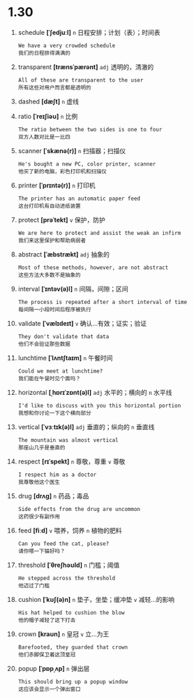 # 1.30

1. schedule **[ˈʃedjuːl]** `n` 日程安排；计划（表）；时间表

   ```
   We have a very crowded schedule
   我们的日程排得满满的
   ```

2. transparent **[trænsˈpærənt]** `adj` 透明的，清澈的

   ```
   All of these are transparent to the user
   所有这些对用户而言都是透明的
   ```

3. dashed **[dæʃt]** `n` 虚线

4. ratio **[ˈreɪʃiəʊ]** `n` 比例

   ```
   The ratio between the two sides is one to four
   双方人数对比是一比四
   ```

5. scanner **[ˈskænə(r)]** `n` 扫描器；扫描仪

   ```
   He's bought a new PC, color printer, scanner
   他买了新的电脑，彩色打印机和扫描仪
   ```

6. printer **[ˈprɪntə(r)]** `n` 打印机

   ```
   The printer has an automatic paper feed
   这台打印机有自动进纸装置
   ```

7. protect **[prəˈtekt]** `v` 保护，防护

   ```
   We are here to protect and assist the weak an infirm
   我们来这里保护和帮助病弱者
   ```

8. abstract **[ˈæbstrækt]** `adj` 抽象的

   ```
   Most of these methods, however, are not abstract
   这些方法大多数不是抽象的
   ```

9. interval **[ˈɪntəv(ə)l]** `n` 间隔，间隙；区间

   ```
   The process is repeated after a short interval of time
   每间隔一小段时间后程序被执行
   ```

10. validate **[ˈvælɪdeɪt]** `v` 确认...有效；证实；验证

    ```
    They don't validate that data
    他们不会验证那些数据
    ```

11. lunchtime **[ˈlʌntʃtaɪm]** `n` 午餐时间

    ```
    Could we meet at lunchtime?
    我们能在午餐时见个面吗？
    ```

12. horizontal **[ˌhɒrɪˈzɒnt(ə)l]** `adj` 水平的；横向的 `n` 水平线

    ```
    I'd like to discuss with you this horizontal portion
    我想和你讨论一下这个横向部分
    ```

13. vertical **[ˈvɜːtɪk(ə)l]** `adj` 垂直的；纵向的 `n` 垂直线

    ```
    The mountain was almost vertical
    那座山几乎是垂直的
    ```

14. respect **[rɪˈspekt]** `n` 尊敬，尊重 `v` 尊敬

    ```
    I respect him as a doctor
    我尊敬他这个医生
    ```

15. drug **[drʌɡ]** `n` 药品；毒品

    ```
    Side effects from the drug are uncommon
    这药很少有副作用
    ```

16. feed **[fiːd]** `v` 喂养，饲养 `n` 植物的肥料

    ```
    Can you feed the cat, please?
    请你喂一下猫好吗？
    ```

17. threshold **[ˈθreʃhəʊld]** `n` 门槛；阈值

    ```
    He stepped across the threshold
    他迈过了门槛
    ```

18. cushion **[ˈkʊʃ(ə)n]** `n` 垫子，坐垫；缓冲垫 `v` 减轻...的影响

    ```
    His hat helped to cushion the blow
    他的帽子减轻了这下打击
    ```

19. crown **[kraʊn]** `n` 皇冠 `v` 立...为王

    ```
    Barefooted, they guarded that crown
    他们赤脚保卫着这顶皇冠
    ```

20. popup **[ˈpɒpˌʌp]** `n` 弹出层

    ```
    This should bring up a popup window
    这应该会显示一个弹出窗口
    ```
